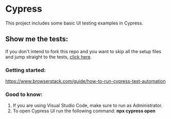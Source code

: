 # Cypress
This project includes some basic UI testing examples in Cypress.

## Show me the tests:
If you don't intend to fork this repo and you want to skip all the setup files and jump straight to the tests, [click here](https://github.com/Adolfi/UI-Testing/tree/main/Cypress/UI-Testing.CypressTests/cypress/integration).

### Getting started:
https://www.browserstack.com/guide/how-to-run-cypress-test-automation

### Good to know:
1. If you are using Visual Studio Code, make sure to run as Administrator.
2. To open Cypress UI run the following command: **npx cypress open**
